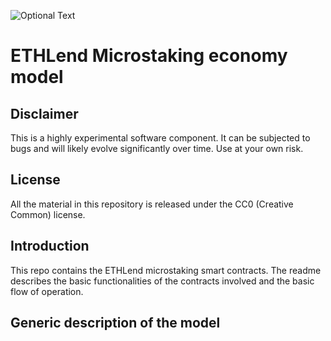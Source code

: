 ![Optional Text](../master/assets/header.png)
# ETHLend Microstaking economy model

## Disclaimer
This is a highly experimental software component. It can be subjected to bugs and will likely evolve significantly over time. Use at your own risk.

## License
All the material in this repository is released under the CC0 (Creative Common) license. 

## Introduction

This repo contains the ETHLend microstaking smart contracts. The readme  describes the basic functionalities of the contracts involved and the basic flow of operation.

## Generic description of the model
